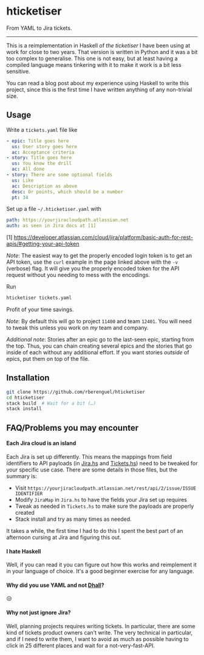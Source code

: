 # hticketiser

From YAML to Jira tickets. 

---

This is a reimplementation in Haskell of _the ticketiser_ I have been using at work for close to two years. That version is written in Python and it was a bit too complex to generalise. This one is not easy, but at least having a compiled language means tinkering with it to make it work is a bit less sensitive.

You can read a blog post about my experience using Haskell to write this project, since this is the first time I have written anything of any non-trivial size.

## Usage

Write a `tickets.yaml` file like

```yaml
- epic: Title goes here
  us: User story goes here
  ac: Acceptance criteria
- story: Title goes here
  us: You know the drill
  ac: All done
- story: There are some optional fields
  us: Like
  ac: Description as above
  desc: Or points, which should be a number
  pt: 34
```

Set up a file `~/.hticketiser.yaml` with

```yaml
path: https://yourjiracloudpath.atlassian.net
auth: as seen in Jira docs at [1]
```

[1] https://developer.atlassian.com/cloud/jira/platform/basic-auth-for-rest-apis/#getting-your-api-token

_Note_: The easiest way to get the properly encoded login token is to get an API token, use the `curl` example in the page linked above with the `-v` (verbose) flag. It will give you the properly encoded token for the API request without you needing to mess with the encodings.

Run 

```bash
hticketiser tickets.yaml
```

Profit of your time savings.

_Note_: By default this will go to project `11400` and team `12401`. You will need to tweak this unless you work on _my_ team and company.

_Additional note_: Stories after an epic go to the last-seen epic, starting from the top. Thus, you can chain creating several epics and the stories that go inside of each without any additional effort. If you want stories _outside_ of epics, put them on top of the file.

## Installation

```bash
git clone https://github.com/rberenguel/hticketiser
cd hticketiser
stack build  # Wait for a bit (…)
stack install
```

## FAQ/Problems you may encounter

#### Each Jira cloud is an island

Each Jira is set up differently. This means the mappings from field identifiers to API payloads (in [Jira.hs](src/Jira.hs) and [Tickets.hs](src/Tickets.hs)) need to be tweaked for your specific use case. There are some details in those files, but the summary is:

- Visit `https://yourjiracloudpath.atlassian.net/rest/api/2/issue/ISSUE IDENTIFIER`
- Modify `JiraMap` in `Jira.hs` to have the fields your Jira set up requires
- Tweak as needed in `Tickets.hs` to make sure the payloads are properly created
- Stack install and try as many times as needed.

It takes a while, the first time I had to do this I spent the best part of an afternoon cursing at Jira and figuring this out.

#### I hate Haskell

Well, if you can read it you can figure out how this works and reimplement it in your language of choice. It's a good beginner exercise for any language.

#### Why did you use YAML and not [Dhall](https://dhall-lang.org)?

😒

#### Why not just ignore Jira?

Well, planning projects requires writing tickets. In particular, there are some kind of tickets product owners can't write. The very technical in particular, and if I need to write them, I want to avoid as much as possible having to click in 25 different places and wait for a not-very-fast-API.